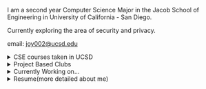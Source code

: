 I am a second year Computer Science Major in the Jacob School of Engineering in University of California - San Diego.<br>

Currently exploring the area of security and privacy.

email: <joy002@ucsd.edu>

<details><summary>CSE courses taken in UCSD</summary>
<p>

> CSE 8A<br>
  CSE 8B<br>
  CSE 12<br>
  CSE 15L<br>
  CSE 20<br>
  CSE 21<br>
  CSE 30<br>

</p>
</details>

<details><summary>Project Based Clubs</summary>
<p>

> Triton Solar Car Team<br>
  TritonHacks<br>

</p>
</details>

<details><summary>Currently Working on...</summary>
<p>

> Research with Dr. Munyaka<br>
  Tutor in CSE 15L<br>

</p>
</details>

<details><summary>Resume(more detailed about me)</summary>
<p>


</p>
</details>